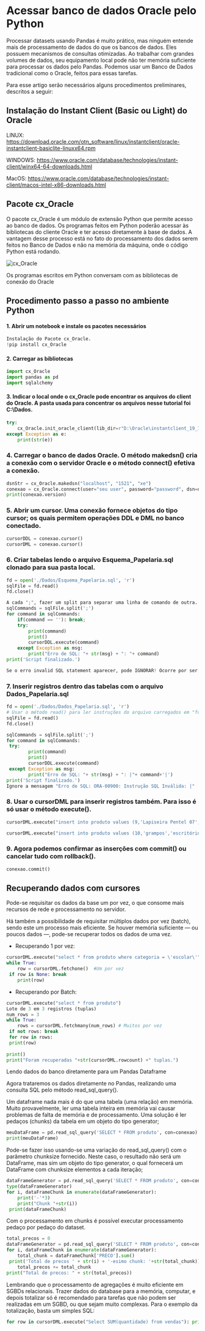 # Acessar banco de dados Oracle pelo Python

Processar datasets usando Pandas é muito prático, mas ninguém entende mais de processamento de dados do que os bancos de dados. Eles possuem mecanismos de consultas otimizadas.
Ao trabalhar com grandes volumes de dados, seu equipamento local pode não ter memória suficiente para processar os dados pelo Pandas.
Podemos usar um Banco de Dados tradicional como o Oracle, feitos para essas tarefas.

Para esse artigo serão necessários alguns procedimentos preliminares, descritos a seguir:

## Instalação do Instant Client (Basic ou Light) do Oracle

LINUX:
https://download.oracle.com/otn_software/linux/instantclient/oracle-instantclient-basiclite-linuxx64.rpm

WINDOWS: 
https://www.oracle.com/database/technologies/instant-client/winx64-64-downloads.html

MacOS: 
https://www.oracle.com/database/technologies/instant-client/macos-intel-x86-downloads.html


## Pacote cx_Oracle

O pacote cx_Oracle é um módulo de extensão Python que permite acesso ao banco de dados. Os programas feitos em Python poderão acessar às bibliotecas do cliente Oracle e ter acesso diretamente à base de dados. A vantagem desse processo está no fato do processamento dos dados serem feitos no Banco de Dados e não na memória da máquina, onde o código Python está rodando.

![cx_Oracle](https://user-images.githubusercontent.com/12257852/156086578-abcbdd01-da39-4c4e-a649-b454a4ffce4b.png)

Os programas escritos em Python conversam com as bibliotecas de conexão do Oracle

## Procedimento passo a passo no ambiente Python

#### 1. Abrir um notebook e instale os pacotes necessários

```python
Instalação do Pacote cx_Oracle.
!pip install cx_Oracle
```

#### 2. Carregar as bibliotecas 

```python
import cx_Oracle
import pandas as pd
import sqlalchemy
```
#### 3. Indicar o local onde o cx_Oracle pode encontrar os arquivos do client do Oracle. A pasta usada para concentrar os arquivos nesse tutorial foi C:\Dados.

```python
try:
    cx_Oracle.init_oracle_client(lib_dir=r"D:\Oracle\instantclient_19_11")
except Exception as e:
    print(str(e))
```
### 4. Carregar o banco de dados Oracle. O método makedsn() cria a conexão com o servidor Oracle e o método connect() efetiva a conexão.

```python
dsnStr = cx_Oracle.makedsn("localhost", "1521", "xe")
conexao = cx_Oracle.connect(user="seu user", password="password", dsn=dsnStr)
print(conexao.version)
```
### 5. Abrir um cursor. Uma conexão fornece objetos do tipo cursor; os quais permitem operações DDL e DML no banco conectado.

```python
cursorDDL = conexao.cursor()
cursorDML = conexao.cursor()
```
### 6. Criar tabelas lendo o arquivo Esquema_Papelaria.sql clonado para sua pasta local.

```python
fd = open('./Dados/Esquema_Papelaria.sql', 'r')
sqlFile = fd.read()
fd.close()

A cada ";", fazer um split para separar uma linha de comando de outra.
sqlCommands = sqlFile.split(';') 
for command in sqlCommands:
    if(command == ''): break; 
    try:
        print(command)
        print()
        cursorDDL.execute(command)
    except Exception as msg:
        print("Erro de SQL: "+ str(msg) + ": "+ command)
print('Script finalizado.')

Se o erro invalid SQL statement aparecer, pode IGNORAR! Ocorre por ser o fim do arquivo.
```

### 7. Inserir registros dentro das tabelas com o arquivo Dados_Papelaria.sql

```python
fd = open('./Dados/Dados_Papelaria.sql', 'r')
# Usar o método read() para ler instruções do arquivo carregados em "fd"
sqlFile = fd.read()
fd.close()

sqlCommands = sqlFile.split(';')
for command in sqlCommands:
 try:
        print(command)
        print()
        cursorDDL.execute(command)        
 except Exception as msg:
        print("Erro de SQL: "+ str(msg) + ": |"+ command+'|')
print('Script finalizado.')
Ignore a mensagem "Erro de SQL: ORA-00900: Instrução SQL Inválida: |"
```
### 8. Usar o cursorDML para inserir registros também. Para isso é só usar o método execute().

```python
cursorDML.execute("insert into produto values (9,'Lapiseira Pentel 07', 'ambos', (19.80))");

cursorDML.execute("insert into produto values (10,'grampos','escritório', (4.80))");
```
### 9. Agora podemos confirmar as inserções com commit() ou cancelar tudo com rollback().

```python
conexao.commit()
```
## Recuperando dados com cursores

Pode-se requisitar os dados da base um por vez, o que consome mais recursos de rede e processamento no servidor. 

Há também a possibilidade de requisitar múltiplos dados por vez (batch), sendo este um processo mais eficiente. Se houver memória suficiente — ou poucos dados —, pode-se recuperar todos os dados de uma vez.

- Recuperando 1 por vez:
```python
cursorDML.execute("select * from produto where categoria = \'escolar\'")
while True:
    row = cursorDML.fetchone()  #Um por vez
 if row is None: break
    print(row)
```
- Recuperando por Batch:
```python
cursorDML.execute("select * from produto")
Lote de 3 em 3 registros (tuplas)
num_rows = 3
while True:
    rows = cursorDML.fetchmany(num_rows) # Muitos por vez
 if not rows: break
 for row in rows:
 print(row)
 
print()
print("Foram recuperadas "+str(cursorDML.rowcount) +" tuplas.")
```

Lendo dados do banco diretamente para um Pandas Dataframe

Agora trataremos os dados diretamente no Pandas, realizando uma consulta SQL pelo método read_sql_query().


Um dataframe nada mais é do que uma tabela (uma relação) em memória. Muito provavelmente, ler uma tabela inteira em memória vai causar problemas de falta de memória e de processamento. Uma solução é ler pedaços (chunks) da tabela em um objeto do tipo generator;

```python
meuDataFrame = pd.read_sql_query('SELECT * FROM produto', con=conexao)
print(meuDataFrame)
```

Pode-se fazer isso usando-se uma variação do read_sql_query() com o parâmetro chunksize fornecido. Neste caso, o resultado não será um DataFrame, mas sim um objeto do tipo generator, o qual fornecerá um DataFrame com chunksize elementos a cada iteração;

```python
dataFrameGenerator = pd.read_sql_query('SELECT * FROM produto', con=conexao, chunksize=3)
type(dataFrameGenerator)
for i, dataFrameChunk in enumerate(dataFrameGenerator):
    print('-'*3)
    print("Chunk "+str(i))
 print(dataFrameChunk)
```

Com o processamento em chunks é possível executar processamento pedaço por pedaço do dataset.

```python
total_precos = 0
dataFrameGenerator = pd.read_sql_query('SELECT * FROM produto', con=conexao, chunksize=3)
for i, dataFrameChunk in enumerate(dataFrameGenerator):
    total_chunk = dataFrameChunk['PRECO'].sum()
 print('Total de precos ' + str(i) + '-esimo chunk: '+str(total_chunk))
    total_precos += total_chunk
print("Total de precos: " + str(total_precos))
```

Lembrando que o processamento de agregações é muito eficiente em SGBDs relacionais. Trazer dados do database para a memória, computar, e depois totalizar só é recomendado para tarefas que não podem ser realizadas em um SGBD, ou que sejam muito complexas. Para o exemplo da totalização, basta um simples SQL:

```python
for row in cursorDML.execute("Select SUM(quantidade) from vendas"): print(row[0])
```


